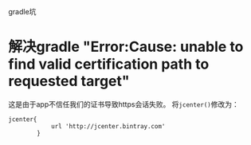 gradle坑

# 解决gradle "Error:Cause: unable to find valid certification path to requested target"

这是由于app不信任我们的证书导致https会话失败。
将`jcenter()`修改为：

```
jcenter{
            url 'http://jcenter.bintray.com'
        }
```

